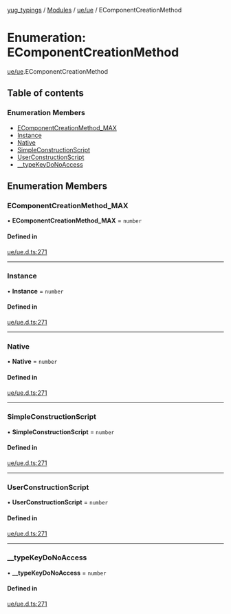 [yug_typings](../README.md) / [Modules](../modules.md) / [ue/ue](../modules/ue_ue.md) / EComponentCreationMethod

# Enumeration: EComponentCreationMethod

[ue/ue](../modules/ue_ue.md).EComponentCreationMethod

## Table of contents

### Enumeration Members

- [EComponentCreationMethod\_MAX](ue_ue.EComponentCreationMethod.md#ecomponentcreationmethod_max)
- [Instance](ue_ue.EComponentCreationMethod.md#instance)
- [Native](ue_ue.EComponentCreationMethod.md#native)
- [SimpleConstructionScript](ue_ue.EComponentCreationMethod.md#simpleconstructionscript)
- [UserConstructionScript](ue_ue.EComponentCreationMethod.md#userconstructionscript)
- [\_\_typeKeyDoNoAccess](ue_ue.EComponentCreationMethod.md#__typekeydonoaccess)

## Enumeration Members

### EComponentCreationMethod\_MAX

• **EComponentCreationMethod\_MAX** = `number`

#### Defined in

[ue/ue.d.ts:271](https://github.com/YugMetaverse/yug_typings/blob/b7d9b19/ue/ue.d.ts#L271)

___

### Instance

• **Instance** = `number`

#### Defined in

[ue/ue.d.ts:271](https://github.com/YugMetaverse/yug_typings/blob/b7d9b19/ue/ue.d.ts#L271)

___

### Native

• **Native** = `number`

#### Defined in

[ue/ue.d.ts:271](https://github.com/YugMetaverse/yug_typings/blob/b7d9b19/ue/ue.d.ts#L271)

___

### SimpleConstructionScript

• **SimpleConstructionScript** = `number`

#### Defined in

[ue/ue.d.ts:271](https://github.com/YugMetaverse/yug_typings/blob/b7d9b19/ue/ue.d.ts#L271)

___

### UserConstructionScript

• **UserConstructionScript** = `number`

#### Defined in

[ue/ue.d.ts:271](https://github.com/YugMetaverse/yug_typings/blob/b7d9b19/ue/ue.d.ts#L271)

___

### \_\_typeKeyDoNoAccess

• **\_\_typeKeyDoNoAccess** = `number`

#### Defined in

[ue/ue.d.ts:271](https://github.com/YugMetaverse/yug_typings/blob/b7d9b19/ue/ue.d.ts#L271)
